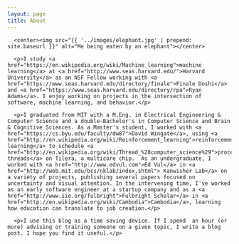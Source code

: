```yaml
---
layout: page
title: About
---
```


<div class="post">

      <center><img src="{{ '../images/elephant.jpg' | prepend: site.baseurl }}" alt="Me being eaten by an elephant"></center>

      <p>I study <a href="https://en.wikipedia.org/wiki/Machine_learning">machine learning</a> at <a href="http://www.seas.harvard.edu/">Harvard University</a> as an NSF Fellow working with <a href="https://www.seas.harvard.edu/directory/finale">Finale Doshi</a> and <a href="https://www.seas.harvard.edu/directory/rpa">Ryan Adams</a>. I enjoy working on projects in the intersection of software, machine learning, and behavior.</p>

      <p>I graduated from MIT with a M.Eng. in Electrical Engineering & Computer Science and a double-Bachelor's in Computer Science and Brain & Cognitive Sciences. As a Master's student, I worked with <a href="https://cs.byu.edu/faculty/dw87">David Wingate</a>, using <a href="http://en.wikipedia.org/wiki/Reinforcement_learning">reinforcement learning</a> to schedule <a href="http://en.wikipedia.org/wiki/Thread_%28computer_science%29">process threads</a> on Tilera, a multicore chip.  As an undergraduate, I worked with <a href="http://www.edvul.com">Ed Vul</a> in <a href="http://web.mit.edu/bcs/nklab/index.shtml"> Kanwisher Lab</a> on a variety of projects, publishing several papers focused on uncertainty and visual attention. In the intervening time, I've worked as an early software engineer at a startup company and as a <a href="http://www.iie.org/fulbright">Fulbright Scholar</a> in <a href="http://en.wikipedia.org/wiki/Cambodia">Cambodia</a>, learning how education can translate to job creation.</p>
      
      <p>I use this blog as a time saving device. If I spend  an hour (or more) advising or training someone on a given topic, I write a blog post. I hope you find it useful.</p>

</div>

